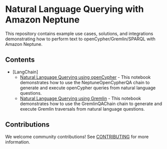 # Natural Language Querying with Amazon Neptune

This repository contains example use cases, solutions, and integrations demonstrating how to perform text to openCypher/Gremlin/SPARQL with Amazon Neptune.

## Contents

- [LangChain]
  - [Natural Language Querying using openCypher](./Natural_Language_Querying_LangChain_openCypher.ipynb) - This notebook demonstrates how to use the NeptuneOpenCypherQA chain to generate and execute openCypher queries from natural language questions.
  - [Natural Language Querying using Gremlin](./Natural_Language_Querying_LangChain_Gremlin.ipynb) - This notebook demonstrates how to use the GremlinQAChain chain to generate and execute Gremlin traversals from natural language questions.

## Contributions

We welcome community contributions! See [CONTRIBUTING](CONTRIBUTING.md) for more information.
